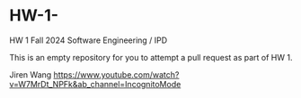 # HW-1-

HW 1 Fall 2024 Software Engineering / IPD 

This is an empty repository for you to attempt a pull request as part of HW 1.

Jiren Wang
https://www.youtube.com/watch?v=W7MrDt_NPFk&ab_channel=IncognitoMode
